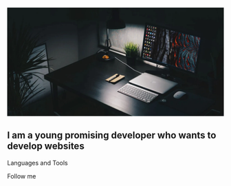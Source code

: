 [![Header](https://github.com/SIDOSHIT/SIDOSHIT/blob/main/assets/dark-wallpapers.webp)](https://hh.ru/resume/20ebf61fff09a7bcb90039ed1f39576d4c6368)

## I am a young promising developer who wants to develop websites

Languages and Tools

Follow me